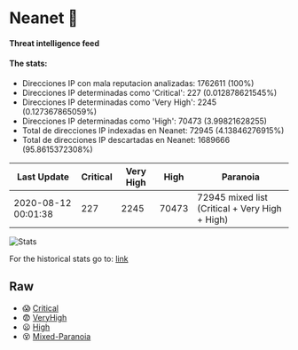 # Neanet :hocho:
#### Threat intelligence feed
#### The stats:

- Direcciones IP con mala reputacion analizadas: 1762611 (100%)
- Direcciones IP determinadas como 'Critical':  227 (0.012878621545%)
- Direcciones IP determinadas como 'Very High':  2245 (0.127367865059%)
- Direcciones IP determinadas como 'High':  70473 (3.99821628255)
- Total de direcciones IP indexadas en Neanet:  72945 (4.13846276915%)
- Total de direcciones IP descartadas en Neanet:  1689666 (95.8615372308%)

| Last Update | Critical | Very High | High | Paranoia |
| --- | --- | --- | --- | --- |
| 2020-08-12 00:01:38 | 227 | 2245 | 70473 | 72945 mixed list (Critical + Very High + High)|

![Stats](https://docs.google.com/spreadsheets/d/e/2PACX-1vSnaNMIXVabIpDJjufMlzH7poXnshF3mgd8Is1g9ytUEzVsP5my4Trn8f-xkoLLQ38xpL3HtmUexLo6/pubchart?oid=501124687&format=image)

For the historical stats go to: [link](/stats.csv)
## Raw
- :scream: [Critical](https://raw.githubusercontent.com/JavaGarcia/Neanet/master/blacklists/neanet_critical.txt)
- :fearful: [VeryHigh](https://raw.githubusercontent.com/JavaGarcia/Neanet/master/blacklists/neanet_veryHigh.txtt)
- :frowning: [High](https://raw.githubusercontent.com/JavaGarcia/Neanet/master/blacklists/neanet_high.txt)
- :dizzy_face: [Mixed-Paranoia](https://raw.githubusercontent.com/JavaGarcia/Neanet/master/blacklists/neanet_all.txt)

















































































































